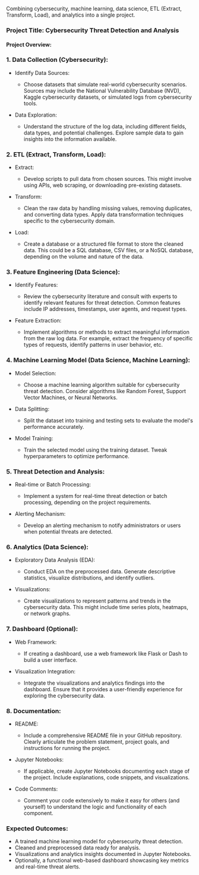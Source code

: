 Combining cybersecurity, machine learning, data science, ETL (Extract, Transform, Load), and analytics into a single project.

### Project Title: Cybersecurity Threat Detection and Analysis

#### Project Overview:

### 1. Data Collection (Cybersecurity):

- Identify Data Sources:
  - Choose datasets that simulate real-world cybersecurity scenarios. Sources may include the National Vulnerability Database (NVD), Kaggle cybersecurity datasets, or simulated logs from cybersecurity tools.

- Data Exploration:
  - Understand the structure of the log data, including different fields, data types, and potential challenges. Explore sample data to gain insights into the information available.

### 2. ETL (Extract, Transform, Load):

- Extract:
  - Develop scripts to pull data from chosen sources. This might involve using APIs, web scraping, or downloading pre-existing datasets.

- Transform:
  - Clean the raw data by handling missing values, removing duplicates, and converting data types. Apply data transformation techniques specific to the cybersecurity domain.

- Load:
  - Create a database or a structured file format to store the cleaned data. This could be a SQL database, CSV files, or a NoSQL database, depending on the volume and nature of the data.

### 3. Feature Engineering (Data Science):

- Identify Features:
  - Review the cybersecurity literature and consult with experts to identify relevant features for threat detection. Common features include IP addresses, timestamps, user agents, and request types.

- Feature Extraction:
  - Implement algorithms or methods to extract meaningful information from the raw log data. For example, extract the frequency of specific types of requests, identify patterns in user behavior, etc.

### 4. Machine Learning Model (Data Science, Machine Learning):

- Model Selection:
  - Choose a machine learning algorithm suitable for cybersecurity threat detection. Consider algorithms like Random Forest, Support Vector Machines, or Neural Networks.

- Data Splitting:
  - Split the dataset into training and testing sets to evaluate the model's performance accurately.

- Model Training:
  - Train the selected model using the training dataset. Tweak hyperparameters to optimize performance.

### 5. Threat Detection and Analysis:

- Real-time or Batch Processing:
  - Implement a system for real-time threat detection or batch processing, depending on the project requirements.

- Alerting Mechanism:
  - Develop an alerting mechanism to notify administrators or users when potential threats are detected.

### 6. Analytics (Data Science):

- Exploratory Data Analysis (EDA):
  - Conduct EDA on the preprocessed data. Generate descriptive statistics, visualize distributions, and identify outliers.

- Visualizations:
  - Create visualizations to represent patterns and trends in the cybersecurity data. This might include time series plots, heatmaps, or network graphs.

### 7. Dashboard (Optional):

- Web Framework:
  - If creating a dashboard, use a web framework like Flask or Dash to build a user interface.

- Visualization Integration:
  - Integrate the visualizations and analytics findings into the dashboard. Ensure that it provides a user-friendly experience for exploring the cybersecurity data.

### 8. Documentation:

- README:
  - Include a comprehensive README file in your GitHub repository. Clearly articulate the problem statement, project goals, and instructions for running the project.

- Jupyter Notebooks:
  - If applicable, create Jupyter Notebooks documenting each stage of the project. Include explanations, code snippets, and visualizations.

- Code Comments:
  - Comment your code extensively to make it easy for others (and yourself) to understand the logic and functionality of each component.

### Expected Outcomes:

- A trained machine learning model for cybersecurity threat detection.
- Cleaned and preprocessed data ready for analysis.
- Visualizations and analytics insights documented in Jupyter Notebooks.
- Optionally, a functional web-based dashboard showcasing key metrics and real-time threat alerts.


